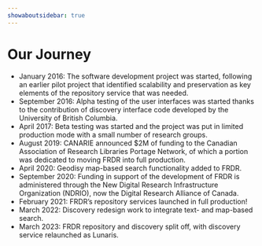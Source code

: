 ```yaml
---
showaboutsidebar: true
---
```


# Our Journey

* January 2016: The software development project was started, following an earlier pilot project that identified scalability and preservation as key elements of the repository service that was needed.
* September 2016: Alpha testing of the user interfaces was started thanks to the contribution of discovery interface code developed by the University of British Columbia.
* April 2017: Beta testing was started and the project was put in limited production mode with a small number of research groups.
* August 2019: CANARIE announced $2M of funding to the Canadian Association of Research Libraries Portage Network, of which a portion was dedicated to moving FRDR into full production.
* April 2020: Geodisy map-based search functionality added to FRDR.
* September 2020: Funding in support of the development of FRDR is administered through the New Digital Research Infrastructure Organization (NDRIO), now the Digital Research Alliance of Canada.
* February 2021: FRDR’s repository services launched in full production!
* March 2022: Discovery redesign work to integrate text- and map-based search.
* March 2023: FRDR repository and discovery split off, with discovery service relaunched as Lunaris.


